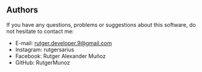 
## Authors

If you have any questions, problems or suggestions about this software, do not hesitate to contact me:

- E-mail: rutger.developer.9@gmail.com
- Instagram: rutgersarius
- Facebook: Rutger Alexander Muñoz
- GitHub: RutgerMunoz
